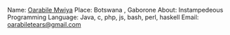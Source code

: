 Name: [Oarabile Mwiya](https://github.com/OarabileMwiya)
Place: Botswana , Gaborone
About: Instampedeous
Programming Language: Java, c, php, js, bash, perl, haskell
Email: oarabiletears@gmail.com
